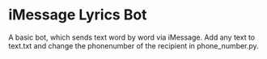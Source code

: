# iMessage Lyrics Bot 
A basic bot, which sends text word by word via iMessage. Add any text to text.txt and change the phonenumber of the recipient in phone_number.py.



